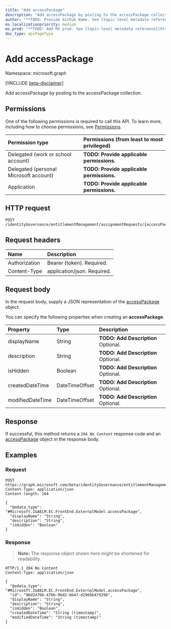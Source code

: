 ```yaml
---
title: "Add accessPackage"
description: "Add accessPackage by posting to the accessPackage collection."
author: "**TODO: Provide Github Name. See [topic-level metadata reference](https://msgo.azurewebsites.net/add/document/guidelines/metadata.html#topic-level-metadata)**"
ms.localizationpriority: medium
ms.prod: "**TODO: Add MS prod. See [topic-level metadata reference](https://msgo.azurewebsites.net/add/document/guidelines/metadata.html#topic-level-metadata)**"
doc_type: apiPageType
---
```


# Add accessPackage
Namespace: microsoft.graph

[!INCLUDE [beta-disclaimer](../../includes/beta-disclaimer.md)]

Add accessPackage by posting to the accessPackage collection.

## Permissions
One of the following permissions is required to call this API. To learn more, including how to choose permissions, see [Permissions](/graph/permissions-reference).

|Permission type|Permissions (from least to most privileged)|
|:---|:---|
|Delegated (work or school account)|**TODO: Provide applicable permissions.**|
|Delegated (personal Microsoft account)|**TODO: Provide applicable permissions.**|
|Application|**TODO: Provide applicable permissions.**|

## HTTP request

<!-- {
  "blockType": "ignored"
}
-->
``` http
POST /identityGovernance/entitlementManagement/assignmentRequests/{accessPackageAssignmentRequestId}/accessPackage/$ref
```

## Request headers
|Name|Description|
|:---|:---|
|Authorization|Bearer {token}. Required.|
|Content-Type|application/json. Required.|

## Request body
In the request body, supply a JSON representation of the [accessPackage](../resources/accesspackage.md) object.

You can specify the following properties when creating an **accessPackage**.

|Property|Type|Description|
|:---|:---|:---|
|displayName|String|**TODO: Add Description** Optional.|
|description|String|**TODO: Add Description** Optional.|
|isHidden|Boolean|**TODO: Add Description** Optional.|
|createdDateTime|DateTimeOffset|**TODO: Add Description** Optional.|
|modifiedDateTime|DateTimeOffset|**TODO: Add Description** Optional.|



## Response

If successful, this method returns a `204 No Content` response code and an [accessPackage](../resources/accesspackage.md) object in the response body.

## Examples

### Request
<!-- {
  "blockType": "request",
  "name": "create_accesspackage_from_"
}
-->
``` http
POST https://graph.microsoft.com/beta/identityGovernance/entitlementManagement/assignmentRequests/{accessPackageAssignmentRequestId}/accessPackage/$ref
Content-Type: application/json
Content-length: 164

{
  "@odata.type": "#Microsoft.IGAELM.EC.FrontEnd.ExternalModel.accessPackage",
  "displayName": "String",
  "description": "String",
  "isHidden": "Boolean"
}
```


### Response
>**Note:** The response object shown here might be shortened for readability.
<!-- {
  "blockType": "response",
  "truncated": true,
  "@odata.type": "Microsoft.IGAELM.EC.FrontEnd.ExternalModel.accessPackage"
}
-->
``` http
HTTP/1.1 204 No Content
Content-Type: application/json

{
  "@odata.type": "#Microsoft.IGAELM.EC.FrontEnd.ExternalModel.accessPackage",
  "id": "96d247bb-47bb-96d2-bb47-d296bb47d296",
  "displayName": "String",
  "description": "String",
  "isHidden": "Boolean",
  "createdDateTime": "String (timestamp)",
  "modifiedDateTime": "String (timestamp)"
}
```

